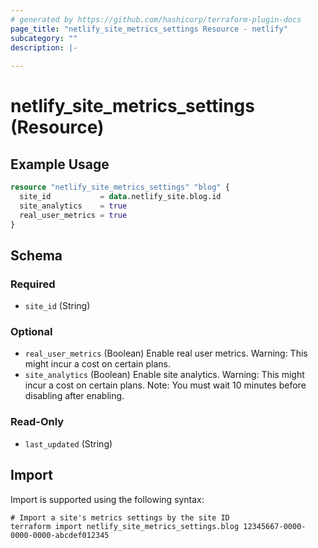 ```yaml
---
# generated by https://github.com/hashicorp/terraform-plugin-docs
page_title: "netlify_site_metrics_settings Resource - netlify"
subcategory: ""
description: |-
  
---
```


# netlify_site_metrics_settings (Resource)



## Example Usage

```terraform
resource "netlify_site_metrics_settings" "blog" {
  site_id           = data.netlify_site.blog.id
  site_analytics    = true
  real_user_metrics = true
}
```

<!-- schema generated by tfplugindocs -->
## Schema

### Required

- `site_id` (String)

### Optional

- `real_user_metrics` (Boolean) Enable real user metrics. Warning: This might incur a cost on certain plans.
- `site_analytics` (Boolean) Enable site analytics. Warning: This might incur a cost on certain plans. Note: You must wait 10 minutes before disabling after enabling.

### Read-Only

- `last_updated` (String)

## Import

Import is supported using the following syntax:

```shell
# Import a site's metrics settings by the site ID
terraform import netlify_site_metrics_settings.blog 12345667-0000-0000-0000-abcdef012345
```
